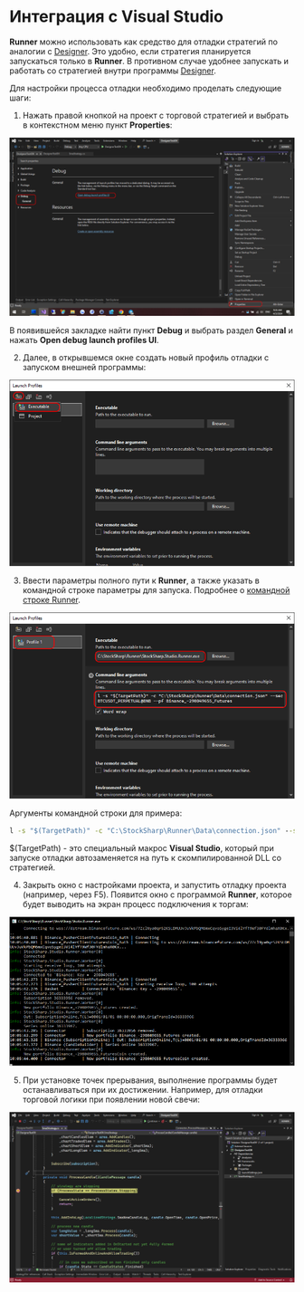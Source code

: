 # Интеграция с Visual Studio

**Runner** можно использовать как средство для отладки стратегий по аналогии с [Designer](../designer/strategies/using_dll/debug_dll_in_visual_studio.md). Это удобно, если стратегия планируется запускаться только в **Runner**. В противном случае удобнее запускать и работать со стратегией внутри программы [Designer](../designer.md).

Для настройки процесса отладки необходимо проделать следующие шаги:

1. Нажать правой кнопкой на проект с торговой стратегией и выбрать в контекстном меню пункт **Properties**:

![runner_debug_00](../../images/runner_debug_00.png)

В появившейся закладке найти пункт **Debug** и выбрать раздел **General** и нажать **Open debug launch profiles UI**.

2. Далее, в открывшемся окне создать новый профиль отладки с запуском внешней программы:

![runner_debug_01](../../images/runner_debug_01.png)

3. Ввести параметры полного пути к **Runner**, а также указать в командной строке параметры для запуска. Подробнее о [командной строке Runner](command_line.md).

![runner_debug_02](../../images/runner_debug_02.png)

Аргументы командной строки для примера:

```cmd
l -s "$(TargetPath)" -c "C:\StockSharp\Runner\Data\connection.json" --sec BTCUSDT_PERPETUAL@BNB --pf Binance_-298049655_Futures
```

$(TargetPath) - это специальный макрос **Visual Studio**, который при запуске отладки автозаменяется на путь к скомпилированной DLL со стратегией.

4. Закрыть окно с настройками проекта, и запустить отладку проекта (например, через F5). Появится окно с программой **Runner**, которое будет выводить на экран процесс подключения к торгам:

![runner_debug_03](../../images/runner_debug_03.png)

5. При установке точек прерывания, выполнение программы будет останавливаться при их достижении. Например, для отладки торговой логики при появлении новой свечи:

![runner_debug_04](../../images/runner_debug_04.png)